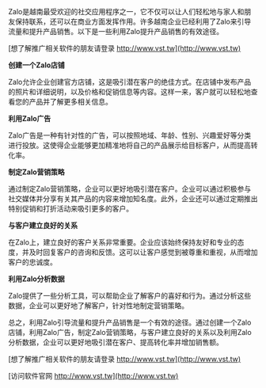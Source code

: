 Zalo是越南最受欢迎的社交应用程序之一，它不仅可以让人们轻松地与家人和朋友保持联系，还可以在商业方面发挥作用。许多越南企业已经利用了Zalo来引导流量和提升产品销售。以下是一些利用Zalo提升产品销售的有效途径。

[想了解推广相关软件的朋友请登录 http://www.vst.tw](http://www.vst.tw)

**创建一个Zalo店铺**

Zalo允许企业创建官方店铺，这是吸引潜在客户的绝佳方式。在店铺中发布产品的照片和详细说明，以及价格和促销信息等内容。这样一来，客户就可以轻松地查看您的产品并了解更多相关信息。

**利用Zalo广告**

Zalo广告是一种有针对性的广告，可以按照地域、年龄、性别、兴趣爱好等分类进行投放。这使得企业能够更加精准地将自己的产品展示给目标客户，从而提高转化率。

**制定Zalo营销策略**

通过制定Zalo营销策略，企业可以更好地吸引潜在客户。企业可以通过积极参与社交媒体并分享有关其产品的内容来增加知名度。此外，企业还可以通过定期推出特别促销和打折活动来吸引更多的客户。

**与客户建立良好的关系**

在Zalo上，建立良好的客户关系非常重要。企业应该始终保持友好和专业的态度，并及时回复客户的咨询和反馈。这可以让客户感觉到被尊重和重视，从而增加客户的忠诚度。

**利用Zalo分析数据**

Zalo提供了一些分析工具，可以帮助企业了解客户的喜好和行为。通过分析这些数据，企业可以更好地了解客户，针对性地制定营销策略。

总之，利用Zalo引导流量和提升产品销售是一个有效的途径。通过创建一个Zalo店铺，利用Zalo广告，制定Zalo营销策略，与客户建立良好的关系以及利用Zalo分析数据，企业可以更好地吸引潜在客户、提高转化率并增加销售额。

[想了解推广相关软件的朋友请登录 http://www.vst.tw](http://www.vst.tw)


[访问软件官网 http://www.vst.tw](http://www.vst.tw)
